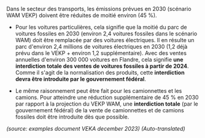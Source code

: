 Dans le secteur des transports, les émissions prévues en 2030 (scénario WAM VEKP) doivent être réduites de moitié environ (45 %).

- Pour les voitures particulières, cela signifie que la moitié du parc de voitures fossiles en 2030 (environ 2,4 voitures fossiles dans le scénario WAM) doit être remplacée par des voitures électriques. Il en résulte un parc d'environ 2,4 millions de voitures électriques en 2030 (1,2 déjà prévu dans le VEKP + environ 1,2 supplémentaire). Avec des ventes annuelles d'environ 300 000 voitures en Flandre, cela signifie **une interdiction totale des ventes de voitures fossiles à partir de 2024**. Comme il s'agit de la normalisation des produits, cette **interdiction devra être introduite par le gouvernement fédéral**.

- Le même raisonnement peut être fait pour les camionnettes et les camions. Pour atteindre une réduction supplémentaire de 45 % en 2030 par rapport à la projection du VEKP WAM, une **interdiction totale** (par le gouvernement fédéral) de la vente de camionnettes et de camions fossiles doit être introduite dès que possible.

*(source: examples document VEKA december 2023)*
*(Auto-translated)*
